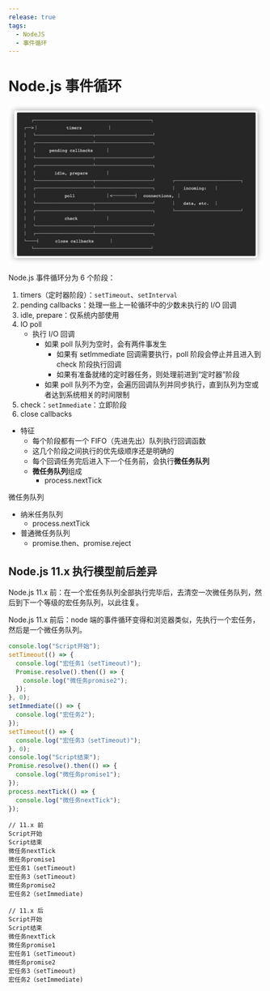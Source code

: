 ```yaml
---
release: true
tags:
  - NodeJS
  - 事件循环
---
```


# Node.js 事件循环

![image-20210316173228321](./images/image-20210316173228321.png)

Node.js 事件循环分为 6 个阶段：

1. timers（定时器阶段）：`setTimeout`、`setInterval`
2. pending callbacks：处理一些上一轮循环中的少数未执行的 I/O 回调
3. idle, prepare：仅系统内部使用
4. IO poll
   - 执行 I/O 回调
     - 如果 poll 队列为空时，会有两件事发生
       - 如果有 setImmediate 回调需要执行，poll 阶段会停止并且进入到 check 阶段执行回调
       - 如果有准备就绪的定时器任务，则处理前进到“定时器”阶段
     - 如果 poll 队列不为空，会遍历回调队列并同步执行，直到队列为空或者达到系统相关的时间限制
5. check：`setImmediate`：立即阶段
6. close callbacks

- 特征
  - 每个阶段都有一个 FIFO（先进先出）队列执行回调函数
  - 这几个阶段之间执行的优先级顺序还是明确的
  - 每个回调任务完后进入下一个任务前，会执行**微任务队列**
  - **微任务队列**组成
    - process.nextTick

微任务队列

- 纳米任务队列
  - process.nextTick
- 普通微任务队列
  - promise.then、promise.reject

## Node.js 11.x 执行模型前后差异

Node.js 11.x 前：在一个宏任务队列全部执行完毕后，去清空一次微任务队列，然后到下一个等级的宏任务队列，以此往复。

Node.js 11.x 前后：node 端的事件循环变得和浏览器类似，先执行一个宏任务，然后是一个微任务队列。

```js
console.log("Script开始");
setTimeout(() => {
  console.log("宏任务1（setTimeout)");
  Promise.resolve().then(() => {
    console.log("微任务promise2");
  });
}, 0);
setImmediate(() => {
  console.log("宏任务2");
});
setTimeout(() => {
  console.log("宏任务3（setTimeout)");
}, 0);
console.log("Script结束");
Promise.resolve().then(() => {
  console.log("微任务promise1");
});
process.nextTick(() => {
  console.log("微任务nextTick");
});
```

```
// 11.x 前
Script开始
Script结束
微任务nextTick
微任务promise1
宏任务1（setTimeout)
宏任务3（setTimeout)
微任务promise2
宏任务2（setImmediate)

// 11.x 后
Script开始
Script结束
微任务nextTick
微任务promise1
宏任务1（setTimeout)
微任务promise2
宏任务3（setTimeout)
宏任务2（setImmediate)
```
